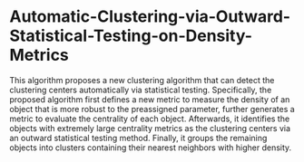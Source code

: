# Automatic-Clustering-via-Outward-Statistical-Testing-on-Density-Metrics
This algorithm proposes a new clustering algorithm that can detect the clustering centers automatically via statistical testing. Specifically, the proposed algorithm first defines a new metric to measure the density of an object that is more robust to the preassigned parameter, further generates a metric to evaluate the centrality of each object. Afterwards, it identifies the objects with extremely large centrality metrics as the clustering centers via an outward statistical testing method. Finally, it groups the remaining objects into clusters containing their nearest neighbors with higher density.
